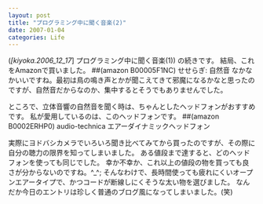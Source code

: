 ```yaml
---
layout: post
title: "プログラミング中に聞く音楽(2)"
date: 2007-01-04
categories: Life
---
```

(*[kiyoka.2006_12_17*] プログラミング中に聞く音楽(1)) の続きです。
結局、これをAmazonで買いました。
 ##(amazon B00005F1NC)  せせらぎ: 自然音
なかなかいいですね。最初は鳥の鳴き声とかが聞こえてきて邪魔になるかなと思ったのですが、自然音だからなのか、集中するとそうでもありませんでした。

ところで、立体音響の自然音を聞く時は、ちゃんとしたヘッドフォンがおすすめです。
私が愛用しているのは、このヘッドフォンです。
 ##(amazon B0002ERHP0)  audio-technica エアーダイナミックヘッドフォン <ATH-AD700>

実際にヨドバシカメラでいろいろ聞き比べてみてから買ったのですが、その際に自分の聴力の限界を知ってしまいました。
ある値段まで達すると、どのヘッドフォンを使っても同じでした。
幸か不幸か、これ以上の値段の物を買っても良さが分からないのですね。^_^;
そんなわけで、長時間使っても疲れにくいオープンエアータイプで、かつコードが断線しにくそうな太い物を選びました。
なんだか今日のエントリは珍しく普通のブログ風になってしまいました。(笑)
